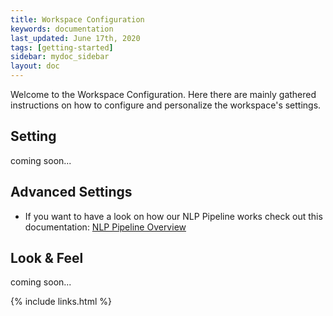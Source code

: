 ```yaml
---
title: Workspace Configuration
keywords: documentation
last_updated: June 17th, 2020
tags: [getting-started]
sidebar: mydoc_sidebar
layout: doc
---
```


Welcome to the Workspace Configuration. Here there are mainly gathered instructions on how to configure and personalize the workspace's settings.


## Setting

coming soon...

## Advanced Settings

+ If you want to have a look on how our NLP Pipeline works check out this documentation: [NLP Pipeline Overview]

## Look & Feel

coming soon...



[NLP Pipeline Overview]: </docs/NLP-pipeline-overview>


{% include links.html %}
